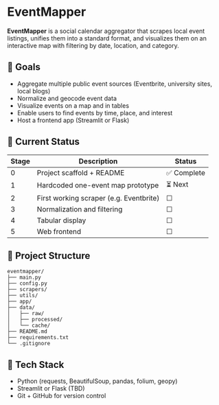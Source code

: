 # EventMapper

**EventMapper** is a social calendar aggregator that scrapes local event listings, unifies them into a standard format, and visualizes them on an interactive map with filtering by date, location, and category.

## 🚀 Goals

- Aggregate multiple public event sources (Eventbrite, university sites, local blogs)
- Normalize and geocode event data
- Visualize events on a map and in tables
- Enable users to find events by time, place, and interest
- Host a frontend app (Streamlit or Flask)

## 🔨 Current Status

| Stage | Description | Status |
|-------|-------------|--------|
| 0     | Project scaffold + README | ✅ Complete |
| 1     | Hardcoded one-event map prototype | ⏳ Next |
| 2     | First working scraper (e.g. Eventbrite) | ☐ |
| 3     | Normalization and filtering | ☐ |
| 4     | Tabular display | ☐ |
| 5     | Web frontend | ☐ |

## 📁 Project Structure

```
eventmapper/
├── main.py
├── config.py
├── scrapers/
├── utils/
├── app/
├── data/
│   ├── raw/
│   ├── processed/
│   └── cache/
├── README.md
├── requirements.txt
└── .gitignore
```

## 🧠 Tech Stack

- Python (requests, BeautifulSoup, pandas, folium, geopy)
- Streamlit or Flask (TBD)
- Git + GitHub for version control
